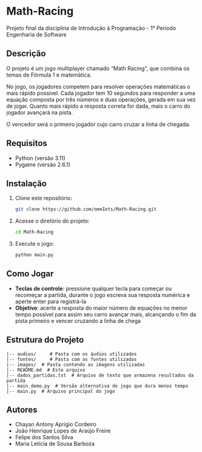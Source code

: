 # Math-Racing

Projeto final da disciplina de Introdução à Programação - 1° Período Engenharia de Software

## Descrição

O projeto é um jogo multiplayer chamado “Math Racing”, que combina os temas de Fórmula 1 e matemática.

No jogo, os jogadores competem para resolver operações matemáticas o mais rápido possível. Cada jogador tem 10 segundos para responder a uma equação composta por três números e duas operações, gerada em sua vez de jogar. Quanto mais rápido a resposta correta for dada, mais o carro do jogador avançará na pista.

O vencedor será o primeiro jogador cujo carro cruzar a linha de chegada.

## Requisitos

- Python (versão 3.11)
- Pygame (versão 2.6.1)

## Instalação

1. Clone este repositório:
    
    ```bash
    git clone https://github.com/omeIets/Math-Racing.git
    
    ```
    
2. Acesse o diretório do projeto:
    
    ```bash
    cd Math-Racing
    
    ```
    
3. Execute o jogo:
    
    ```bash
    python main.py
    
    ```
    

## Como Jogar

- **Teclas de controle**: pressione qualquer tecla para começar ou recomeçar a partida, durante o jogo escreva sua resposta numérica e aperte enter para registrá-la
- **Objetivo**: acerte a resposta do maior número de equações no menor tempo possível para assim seu carro avançar mais, alcançando o fim da pista primeiro e vencer cruzando a linha de chega

## Estrutura do Projeto

```
|-- audios/     # Pasta com os áudios utilizados
|-- fontes/     # Pasta com as fontes utilizadas
|-- images/  # Pasta contendo as imagens utilizadas
|-- README.md  # Este arquivo
|-- dados_partidas.txt  # Arquivo de texto que armazena resultados da partida
|-- main_demo.py  # Versão alternativa do jogo que dura menos tempo
|-- main.py  # Arquivo principal do jogo

```

## Autores

- Chayan Antony Aprígio Cordeiro
- João Henrique Lopes de Araújo Freire
- Felipe dos Santos Silva
- Maria Letícia de Sousa Barboza
